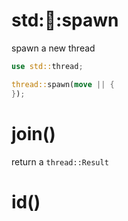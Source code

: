 # std::thread::spawn
spawn a new thread
```rust
use std::thread;

thread::spawn(move || {
});
```

# join()
return a `thread::Result`

# id()
